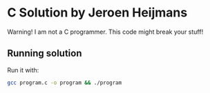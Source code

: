 # C Solution by Jeroen Heijmans

Warning! I am not a C programmer. This code might break your stuff!

## Running solution

Run it with:

```bash
gcc program.c -o program && ./program
```